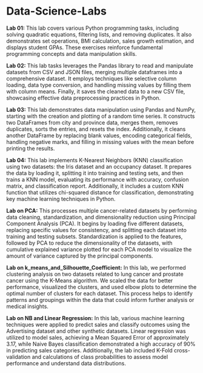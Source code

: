 # Data-Science-Labs
**Lab 01:**
This lab covers various Python programming tasks, including solving quadratic equations, filtering lists, and removing duplicates. It also demonstrates set operations, BMI calculation, sales growth estimation, and displays student GPAs. These exercises reinforce fundamental programming concepts and data manipulation skills.

**Lab 02:**
This lab tasks leverages the Pandas library to read and manipulate datasets from CSV and JSON files, merging multiple dataframes into a comprehensive dataset. It employs techniques like selective column loading, data type conversion, and handling missing values by filling them with column means. Finally, it saves the cleaned data to a new CSV file, showcasing effective data preprocessing practices in Python.

**Lab 03:**
This lab demonstrates data manipulation using Pandas and NumPy, starting with the creation and plotting of a random time series. It constructs two DataFrames from city and province data, merges them, removes duplicates, sorts the entries, and resets the index. Additionally, it cleans another DataFrame by replacing blank values, encoding categorical fields, handling negative marks, and filling in missing values with the mean before printing the results.

**Lab 04:**
This lab implements K-Nearest Neighbors (KNN) classification using two datasets: the Iris dataset and an occupancy dataset. It prepares the data by loading it, splitting it into training and testing sets, and then trains a KNN model, evaluating its performance with accuracy, confusion matrix, and classification report. Additionally, it includes a custom KNN function that utilizes chi-squared distance for classification, demonstrating key machine learning techniques in Python.

**Lab on PCA:**
This processes multiple cancer-related datasets by performing data cleaning, standardization, and dimensionality reduction using Principal Component Analysis (PCA). It begins by loading five different datasets, replacing specific values for consistency, and splitting each dataset into training and testing subsets. Standardization is applied to the features, followed by PCA to reduce the dimensionality of the datasets, with cumulative explained variance plotted for each PCA model to visualize the amount of variance captured by the principal components.

**Lab on k_means_and_Silhouette_Coefficient:**
In this lab, we performed clustering analysis on two datasets related to lung cancer and prostate cancer using the K-Means algorithm. We scaled the data for better performance, visualized the clusters, and used elbow plots to determine the optimal number of clusters for each dataset. This process helps to identify patterns and groupings within the data that could inform further analysis or medical insights.

**Lab on NB and Linear Regression:**
In this lab, various machine learning techniques were applied to predict sales and classify outcomes using the Advertising dataset and other synthetic datasets. Linear regression was utilized to model sales, achieving a Mean Squared Error of approximately 3.17, while Naive Bayes classification demonstrated a high accuracy of 90% in predicting sales categories. Additionally, the lab included K-Fold cross-validation and calculations of class probabilities to assess model performance and understand data distributions.
